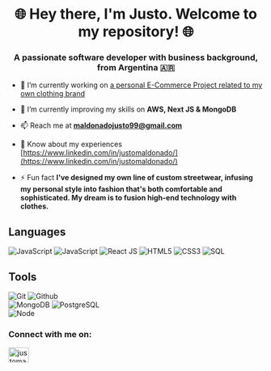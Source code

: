 <h1 align="center">🌐 Hey there, I'm Justo. Welcome to my repository! 🌐 </h1>
<h3 align="center">A passionate software developer with business background, from Argentina 
🇦🇷</h3>

- 🔭 I’m currently working on [a personal E-Commerce Project related to my own clothing brand](https://trashtalktm.com/)

- 🌱 I’m currently improving my skills on **AWS, Next JS & MongoDB**

- 📫 Reach me at **maldonadojusto99@gmail.com**

- 📄 Know about my experiences [https://www.linkedin.com/in/justomaldonado/](https://www.linkedin.com/in/justomaldonado/)

- ⚡ Fun fact **I've designed my own line of custom streetwear, infusing my personal style into fashion that's both comfortable and sophisticated. My dream is to fusion high-end technology with clothes.**


## Languages

![JavaScript](https://img.shields.io/badge/-JavaScript-000000?style=flat&logo=javascript)
![JavaScript](https://shields.io/badge/TypeScript-000000?style=flat&logo=TypeScript)
![React JS](https://img.shields.io/badge/-ReactJs-000000?style=flat&logo=react)
![HTML5](https://img.shields.io/badge/-HTML5-000000?style=flat&logo=html5)
![CSS3](https://img.shields.io/badge/-CSS-000000?style=flat&logo=css3)
![SQL](https://img.shields.io/badge/-SQL-000000?style=flat&logo=mysql)

## Tools

![Git](https://img.shields.io/badge/-Git-000000?style=flat&logo=git)
![Github](https://img.shields.io/badge/-Github-000000?style=flat&logo=github) <br />
![MongoDB](https://img.shields.io/badge/-MongoDB-000000?style=flat&logo=mongodb)
![PostgreSQL](https://img.shields.io/badge/-PostgreSQL-000000?style=flat&logo=postgresql) <br />
![Node](https://img.shields.io/badge/-Node-000000?style=flat&logo=node.js) <br />

<h3 align="left">Connect with me on:</h3>
<p align="left">
<a href="https://linkedin.com/in/justomaldonado" target="blank"><img align="center" src="https://raw.githubusercontent.com/rahuldkjain/github-profile-readme-generator/master/src/images/icons/Social/linked-in-alt.svg" alt="justomaldonado" height="30" width="40" /></a>
</p>



